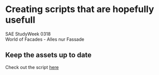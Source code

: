 # Creating scripts that are hopefully usefull

SAE StudyWeek 0318  
World of Facades - Alles nur Fassade


## Keep the assets up to date

Check out the script [here](Assets)
